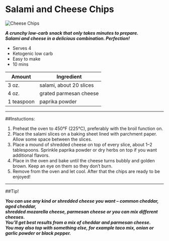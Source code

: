 # Salami and Cheese Chips
![Cheese Chips](https://dd-prod-maxcdn-04ylb9if97w7z.netdna-ssl.com/wp-content/uploads/2016/09/DD-191-2-1200x1800.jpg)

_**A crunchy low-carb snack that only takes minutes to prepare.  
Salami and cheese in a delicious combination. Perfection!**_

+ Serves 4
+ Ketogenic low carb
+ Easy to make
+ 10 mins

| Amount | Ingredient |
| ------ | ----------- |
| 3 oz.  | salami, about 20 slices |
| 4 oz. | grated parmesan cheese |
| 1 teaspoon | paprika powder |

---

##Instuctions:

1. Preheat the oven to 450°F (225°C), preferably with the broil function on.
2. Place the salami slices on a baking sheet lined with parchment paper. Allow some space between the slices.
3. Place a mound of shredded cheese on top of every slice, about 1–2 tablespoons. Sprinkle paprika powder or dry herbs on top if you want additional flavors.
4. Place in the oven and bake until the cheese turns bubbly and golden brown. Keep an eye on them so they don’t burn.
5. Remove from the oven and let cool. After that the chips are ready to be enjoyed!

---

##Tip!

_**You can use any kind or shredded cheese you want – common cheddar, aged cheddar,  
shredded mozarella cheese, parmesan cheese or you can mix different cheeses.  
You’ll get best results from a mix of cheddar and parmesan cheese.  
You may also top with something else, for example taco mix, onion or garlic powder or black pepper.**_
